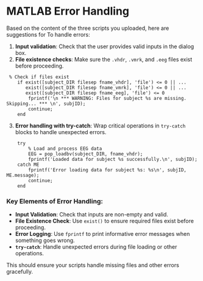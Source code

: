# MATLAB Error Handling

Based on the content of the three scripts you uploaded, here are suggestions for  To handle errors:

1. **Input validation**: Check that the user provides valid inputs in the dialog box.
2. **File existence checks**: Make sure the `.vhdr`, `.vmrk`, and `.eeg` files exist before proceeding.
```
 % Check if files exist
    if exist([subject_DIR filesep fname_vhdr], 'file') <= 0 || ...
       exist([subject_DIR filesep fname_vmrk], 'file') <= 0 || ...
       exist([subject_DIR filesep fname_eeg], 'file') <= 0
        fprintf('\n *** WARNING: Files for subject %s are missing. Skipping... *** \n', subjID);
        continue;
    end
```

3. **Error handling with try-catch**: Wrap critical operations in `try-catch` blocks to handle unexpected errors.

```
    try
        % Load and process EEG data
        EEG = pop_loadbv(subject_DIR, fname_vhdr);
        fprintf('Loaded data for subject %s successfully.\n', subjID);
    catch ME
        fprintf('Error loading data for subject %s: %s\n', subjID, ME.message);
        continue;
    end
```

### Key Elements of Error Handling:
- **Input Validation**: Check that inputs are non-empty and valid.
- **File Existence Check**: Use `exist()` to ensure required files exist before proceeding.
- **Error Logging**: Use `fprintf` to print informative error messages when something goes wrong.
- **`try-catch`**: Handle unexpected errors during file loading or other operations.

This should ensure your scripts handle missing files and other errors gracefully. 